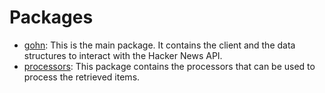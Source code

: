 ﻿# Packages

- [gohn](gohn): This is the main package. It contains the client and the data structures to interact with the Hacker News API.
- [processors](processors): This package contains the processors that can be used to process the retrieved items.
